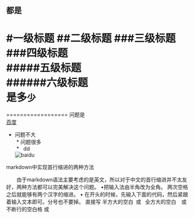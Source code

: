 都是
------
#一级标题
##二级标题
###三级标题<br>
###四级标题<br>
#####五级标题<br>
######六级标题<br>
是多`少`
=====

==================
问题是<br>[百度](https://www.baidu.com/)


* 问题不大<br>
  *  问题很多<br>
  *   dd<br>
![baidu](http://www.baidu.com/img/bdlogo.gif "百度logo") 


markdown中实现首行缩进的两种方法

　　由于markdown语法主要考虑的是英文，所以对于中文的首行缩进并不太友好，两种方法都可以完美解决这个问题。
•把输入法由半角改为全角。 两次空格之后就能够有两个汉字的缩进。
•
在开头的时候，先输入下面的代码，然后紧跟着输入文本即可。分号也不要掉。 
 直接写
半方大的空白&ensp;或&#8194;
全方大的空白&emsp;或&#8195;
不断行的空白格&nbsp;或&#160;


